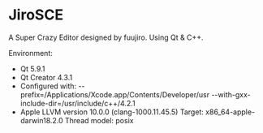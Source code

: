 # JiroSCE
A Super Crazy Editor designed by fuujiro. Using Qt &amp; C++. 

Environment:

* Qt 5.9.1
* Qt Creator 4.3.1
* Configured with: --prefix=/Applications/Xcode.app/Contents/Developer/usr --with-gxx-include-dir=/usr/include/c++/4.2.1
* Apple LLVM version 10.0.0 (clang-1000.11.45.5)
  Target: x86_64-apple-darwin18.2.0
  Thread model: posix
